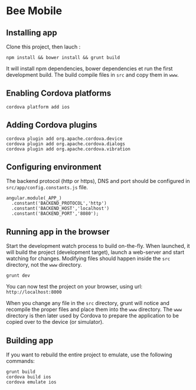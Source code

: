 # Bee Mobile

## Installing app

Clone this project, then lauch :

    npm install && bower install && grunt build

It will install npm dependencies, bower dependencies et run the first
development build. The build compile files in `src` and copy them in `www`.

## Enabling Cordova platforms

    cordova platform add ios

## Adding Cordova plugins

    cordova plugin add org.apache.cordova.device
    cordova plugin add org.apache.cordova.dialogs
    cordova plugin add org.apache.cordova.vibration

## Configuring environment

The backend protocol (http or https), DNS and port should be configured in `src/app/config.constants.js` file.

    angular.module(_APP_)
      .constant('BACKEND_PROTOCOL','http')
      .constant('BACKEND_HOST','localhost')
      .constant('BACKEND_PORT','8080');

## Running app in the browser

Start the development watch process to build on-the-fly. When launched,
it will build the project (development target), launch a web-server and
start watching for changes. Modifying files should happen inside the `src`
directory, not the `www` directory.

    grunt dev

You can now test the project on your browser, using url: `http://localhost:8000`

When you change any file in the `src` directory, grunt will notice and
recompile the proper files and place them into the `www` directory. The
`www` directory is then later used by Cordova to prepare the application
to be copied over to the device (or simulator).

## Building app

If you want to rebuild the entire project to emulate, use the following commands:

    grunt build
    cordova build ios
    cordova emulate ios
